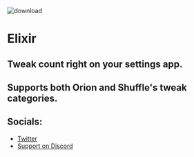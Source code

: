 ![download](https://i.ibb.co/cwFH9k3/787-A2-C6-F-12-BF-4-CF2-B894-F30-C9-FC57-CF9.png)


# Elixir

## Tweak count right on your settings app.

## Supports both Orion and Shuffle's tweak categories.


## Socials:

* [Twitter](https://twitter.com/Lukii120)
* [Support on Discord](https://discord.gg/pKekktctUK)
